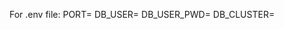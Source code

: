 For .env file: 
PORT=<Desired Port Number>
DB_USER=<Username for DB>
DB_USER_PWD=<Password for DB User>
DB_CLUSTER=<Cluster in Mongo Atlas>